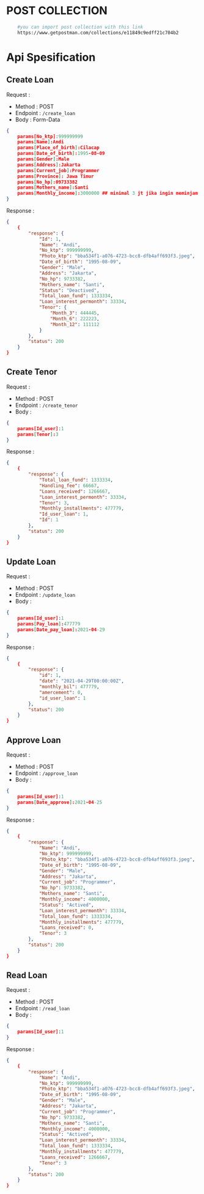 # POST COLLECTION
```bash
    #you can import post collection with this link
    https://www.getpostman.com/collections/e11849c9edff21c704b2

```
# Api Spesification

## Create Loan

Request :
- Method : POST
- Endpoint : `/create_loan`
- Body :
    Form-Data
```json 
{
    params[No_ktp]:999999999
    params[Name]:Andi
    params[Place_of_birth]:Cilacap
    params[Date_of_birth]:1995-08-09
    params[Gender]:Male
    params[Address]:Jakarta
    params[Current_job]:Programmer
    params[Province]: Jawa Timur
    params[No_hp]:09733382
    params[Mothers_name]:Santi
    params[Monthly_income]:3000000 ## minimal 3 jt jika ingin meminjam 1 juta
}
```

Response :

```json 
{
    {
        "response": {
            "Id": 1,
            "Name": "Andi",
            "No_ktp": 999999999,
            "Photo_ktp": "bba534f1-a076-4723-bcc8-dfb4aff693f3.jpeg",
            "Date_of_birth": "1995-08-09",
            "Gender": "Male",
            "Address": "Jakarta",
            "No_hp": 9733382,
            "Mothers_name": "Santi",
            "Status": "Deactived",
            "Total_loan_fund": 1333334,
            "Loan_interest_permonth": 33334,
            "Tenor": {
                "Month_3": 444445,
                "Month_6": 222223,
                "Month_12": 111112
            }
        },
        "status": 200
    }
}
```

## Create Tenor

Request :
- Method : POST
- Endpoint : `/create_tenor`
- Body :

```json 
{
    params[Id_user]:1
    params[Tenor]:3
}
```

Response :

```json 
{
    {
        "response": {
            "Total_loan_fund": 1333334,
            "Handling_fee": 66667,
            "Loans_received": 1266667,
            "Loan_interest_permonth": 33334,
            "Tenor": 3,
            "Monthly_installments": 477779,
            "Id_user_loan": 1,
            "Id": 1
        },
        "status": 200
    }
}
```
## Update Loan

Request :
- Method : POST
- Endpoint : `/update_loan`
- Body :

```json 
{
    params[Id_user]:1
    params[Pay_loan]:477779
    params[Date_pay_loan]:2021-04-29
}
```

Response :

```json 
{
    {
        "response": {
            "id": 1,
            "date": "2021-04-29T00:00:00Z",
            "monthly_bil": 477779,
            "amercement": 0,
            "id_user_loan": 1
        },
        "status": 200
    }
}
```

## Approve Loan

Request :
- Method : POST
- Endpoint : `/approve_loan`
- Body :

```json 
{
    params[Id_user]:1
    params[Date_approve]:2021-04-25
}
```

Response :

```json 
{
    {
        "response": {
            "Name": "Andi",
            "No_ktp": 999999999,
            "Photo_ktp": "bba534f1-a076-4723-bcc8-dfb4aff693f3.jpeg",
            "Date_of_birth": "1995-08-09",
            "Gender": "Male",
            "Address": "Jakarta",
            "Current_job": "Programmer",
            "No_hp": 9733382,
            "Mothers_name": "Santi",
            "Monthly_income": 4000000,
            "Status": "Actived",
            "Loan_interest_permonth": 33334,
            "Total_loan_fund": 1333334,
            "Monthly_installments": 477779,
            "Loans_received": 0,
            "Tenor": 3
        },
        "status": 200
    }
}
```

## Read Loan

Request :
- Method : POST
- Endpoint : `/read_loan`
- Body :

```json 
{
    params[Id_user]:1
}
```

Response :

```json 
{
    {
        "response": {
            "Name": "Andi",
            "No_ktp": 999999999,
            "Photo_ktp": "bba534f1-a076-4723-bcc8-dfb4aff693f3.jpeg",
            "Date_of_birth": "1995-08-09",
            "Gender": "Male",
            "Address": "Jakarta",
            "Current_job": "Programmer",
            "No_hp": 9733382,
            "Mothers_name": "Santi",
            "Monthly_income": 4000000,
            "Status": "Actived",
            "Loan_interest_permonth": 33334,
            "Total_loan_fund": 1333334,
            "Monthly_installments": 477779,
            "Loans_received": 1266667,
            "Tenor": 3
        },
        "status": 200
    }
}
```




